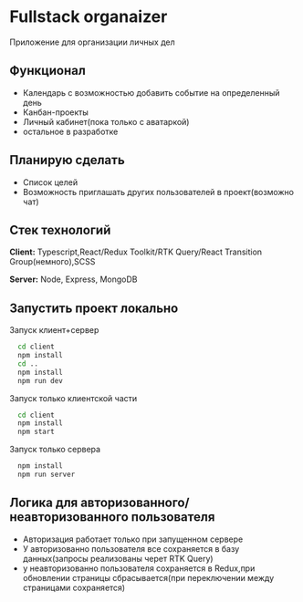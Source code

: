 # Fullstack organaizer

Приложение для организации личных дел

## Функционал

- Календарь с возможностью добавить событие на определенный день
- Канбан-проекты
- Личный кабинет(пока только с аватаркой)
- остальное в разработке

## Планирую сделать

- Список целей
- Возможность приглашать других пользователей в проект(возможно чат)

## Стек технологий

**Client:** Typescript,React/Redux Toolkit/RTK Query/React Transition Group(немного),SCSS

**Server:** Node, Express, MongoDB


## Запустить проект локально

Запуск клиент+сервер 

```bash
  cd client
  npm install
  cd ..
  npm install
  npm run dev
```

Запуск только клиентской части

```bash
  cd client
  npm install
  npm start
```
Запуск только сервера

```bash
  npm install
  npm run server
```


## Логика для авторизованного/неавторизованного пользователя

- Авторизация работает только при запущенном сервере
- У авторизованно пользователя все сохраняется в базу данных(запросы реализованы черет RTK Query)
- у неавторизованно пользователя сохраняется в Redux,при обновлении страницы сбрасывается(при переключении между страницами сохраняется)



